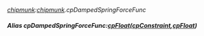 _[chipmunk](../../modules/chipmunk/chipmunk-module.md):[chipmunk](../../modules/chipmunk/chipmunk-module.md).cpDampedSpringForceFunc_
##### Alias cpDampedSpringForceFunc:[cpFloat](../../modules/chipmunk/chipmunk-cpfloat.md)([cpConstraint](../../modules/chipmunk/chipmunk-cpconstraint.md),[cpFloat](../../modules/chipmunk/chipmunk-cpfloat.md))
